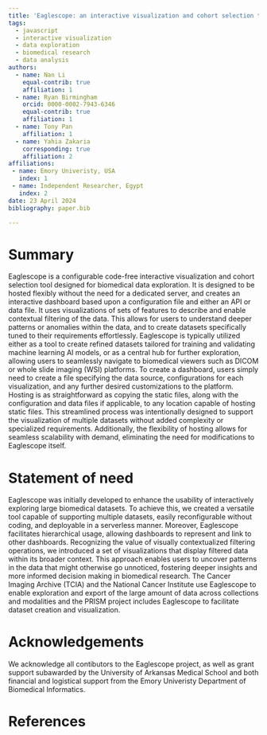 ```yaml
---
title: 'Eaglescope: an interactive visualization and cohort selection tool designed for biomedical data exploration.'
tags:
  - javascript
  - interactive visualization
  - data exploration
  - biomedical research
  - data analysis
authors:
  - name: Nan Li
    equal-contrib: true
    affiliation: 1
  - name: Ryan Birmingham
    orcid: 0000-0002-7943-6346
    equal-contrib: true
    affiliation: 1
  - name: Tony Pan
    affiliation: 1
  - name: Yahia Zakaria
    corresponding: true
    affiliation: 2
affiliations:
 - name: Emory Univeristy, USA
   index: 1
 - name: Independent Researcher, Egypt
   index: 2
date: 23 April 2024
bibliography: paper.bib

---
```


# Summary

Eaglescope is a configurable code-free interactive visualization and cohort selection tool designed for biomedical data exploration. It is designed to be hosted flexibly without the need for a dedicated server, and creates an interactive dashboard based upon a configuration file and either an API or data file. It uses visualizations of sets of features to describe and enable contextual filtering of the data. This allows for users to understand deeper patterns or anomalies within the data, and to create datasets specifically tuned to their requirements effortlessly.
Eaglescope is typically utilized either as a tool to create refined datasets tailored for training and validating machine learning AI models, or as a central hub for further exploration, allowing users to seamlessly navigate to biomedical viewers such as DICOM or whole slide imaging (WSI) platforms.
To create a dashboard, users simply need to create a file specifying the data source, configurations for each visualization, and any further desired customizations to the platform. Hosting is as straightforward as copying the static files, along with the configuration and data files if applicable, to any location capable of hosting static files. This streamlined process was intentionally designed to support the visualization of multiple datasets without added complexity or specialized requirements. Additionally, the flexibility of hosting allows for seamless scalability with demand, eliminating the need for modifications to Eaglescope itself.

# Statement of need

Eaglescope was initially developed to enhance the usability of interactively exploring large biomedical datasets. To achieve this, we created a versatile tool capable of supporting multiple datasets, easily reconfigurable without coding, and deployable in a serverless manner. Moreover, Eaglescope facilitates hierarchical usage, allowing dashboards to represent and link to other dashboards. Recognizing the value of visually contextualized filtering operations, we introduced a set of visualizations that display filtered data within its broader context. This approach enables users to uncover patterns in the data that might otherwise go unnoticed, fostering deeper insights and more informed decision making in biomedical research.
The Cancer Imaging Archive (TCIA) and the National Cancer Institute use Eaglescope to enable exploration and export of the large amount of data across collections and modalities and the PRISM project includes Eaglescope to facilitate dataset creation and visualization.

# Acknowledgements

We acknowledge all contibutors to the Eaglescope project, as well as grant support subawarded by the University of Arkansas Medical School and both financial and logistical support from the Emory Univeristy Department of Biomedical Informatics.

# References

